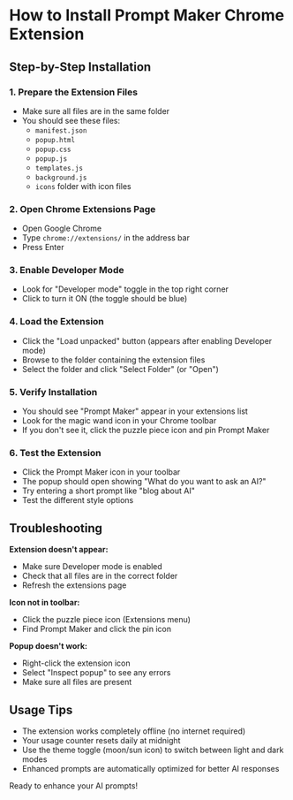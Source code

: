 # How to Install Prompt Maker Chrome Extension

## Step-by-Step Installation

### 1. Prepare the Extension Files
- Make sure all files are in the same folder
- You should see these files:
  - `manifest.json`
  - `popup.html`
  - `popup.css`
  - `popup.js`
  - `templates.js`
  - `background.js`
  - `icons` folder with icon files

### 2. Open Chrome Extensions Page
- Open Google Chrome
- Type `chrome://extensions/` in the address bar
- Press Enter

### 3. Enable Developer Mode
- Look for "Developer mode" toggle in the top right corner
- Click to turn it ON (the toggle should be blue)

### 4. Load the Extension
- Click the "Load unpacked" button (appears after enabling Developer mode)
- Browse to the folder containing the extension files
- Select the folder and click "Select Folder" (or "Open")

### 5. Verify Installation
- You should see "Prompt Maker" appear in your extensions list
- Look for the magic wand icon in your Chrome toolbar
- If you don't see it, click the puzzle piece icon and pin Prompt Maker

### 6. Test the Extension
- Click the Prompt Maker icon in your toolbar
- The popup should open showing "What do you want to ask an AI?"
- Try entering a short prompt like "blog about AI"
- Test the different style options

## Troubleshooting

**Extension doesn't appear:**
- Make sure Developer mode is enabled
- Check that all files are in the correct folder
- Refresh the extensions page

**Icon not in toolbar:**
- Click the puzzle piece icon (Extensions menu)
- Find Prompt Maker and click the pin icon

**Popup doesn't work:**
- Right-click the extension icon
- Select "Inspect popup" to see any errors
- Make sure all files are present

## Usage Tips

- The extension works completely offline (no internet required)
- Your usage counter resets daily at midnight
- Use the theme toggle (moon/sun icon) to switch between light and dark modes
- Enhanced prompts are automatically optimized for better AI responses

Ready to enhance your AI prompts!